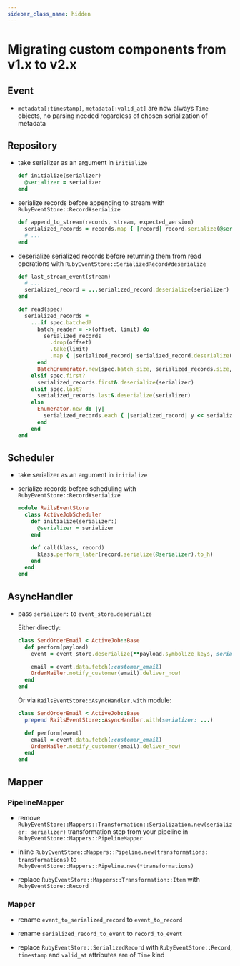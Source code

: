 ```yaml
---
sidebar_class_name: hidden
---
```


# Migrating custom components from v1.x to v2.x

## Event

- `metadata[:timestamp]`, `metadata[:valid_at]` are now always `Time` objects, no parsing needed regardless of chosen serialization of metadata

## Repository

- take serializer as an argument in `initialize`

  ```ruby
  def initialize(serializer)
    @serializer = serializer
  end
  ```

- serialize records before appending to stream with `RubyEventStore::Record#serialize`

  ```ruby
  def append_to_stream(records, stream, expected_version)
    serialized_records = records.map { |record| record.serialize(@serializer) }
    # ...
  end
  ```

- deserialize serialized records before returning them from read operations with `RubyEventStore::SerializedRecord#deserialize`

  ```ruby
  def last_stream_event(stream)
    # ...
    serialized_record = ...serialized_record.deserialize(serializer) if serialized_record
  end

  def read(spec)
    serialized_records =
      ...if spec.batched?
        batch_reader = ->(offset, limit) do
          serialized_records
            .drop(offset)
            .take(limit)
            .map { |serialized_record| serialized_record.deserialize(serializer) }
        end
        BatchEnumerator.new(spec.batch_size, serialized_records.size, batch_reader).each
      elsif spec.first?
        serialized_records.first&.deserialize(serializer)
      elsif spec.last?
        serialized_records.last&.deserialize(serializer)
      else
        Enumerator.new do |y|
          serialized_records.each { |serialized_record| y << serialized_record.deserialize(serializer) }
        end
      end
  end
  ```

## Scheduler

- take serializer as an argument in `initialize`

- serialize records before scheduling with `RubyEventStore::Record#serialize`

  ```ruby
  module RailsEventStore
    class ActiveJobScheduler
      def initialize(serializer:)
        @serializer = serializer
      end

      def call(klass, record)
        klass.perform_later(record.serialize(@serializer).to_h)
      end
    end
  end
  ```

## AsyncHandler

- pass `serializer:` to `event_store.deserialize`

  Either directly:

  ```ruby
  class SendOrderEmail < ActiveJob::Base
    def perform(payload)
      event = event_store.deserialize(**payload.symbolize_keys, serializer: ...)

      email = event.data.fetch(:customer_email)
      OrderMailer.notify_customer(email).deliver_now!
    end
  end
  ```

  Or via `RailsEventStore::AsyncHandler.with` module:

  ```ruby
  class SendOrderEmail < ActiveJob::Base
    prepend RailsEventStore::AsyncHandler.with(serializer: ...)

    def perform(event)
      email = event.data.fetch(:customer_email)
      OrderMailer.notify_customer(email).deliver_now!
    end
  end
  ```

## Mapper

### PipelineMapper

- remove `RubyEventStore::Mappers::Transformation::Serialization.new(serializer: serializer)` transformation step from your pipeline in `RubyEventStore::Mappers::PipelineMapper`

- inline `RubyEventStore::Mappers::Pipeline.new(transformations: transformations)` to `RubyEventStore::Mappers::Pipeline.new(*transformations)`

- replace `RubyEventStore::Mappers::Transformation::Item` with `RubyEventStore::Record`

### Mapper

- rename `event_to_serialized_record` to `event_to_record`

- rename `serialized_record_to_event` to `record_to_event`

- replace `RubyEventStore::SerializedRecord` with `RubyEventStore::Record`, `timestamp` and `valid_at` attributes are of `Time` kind

